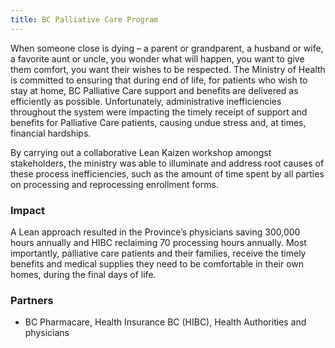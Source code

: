 ```yaml
---
title: BC Palliative Care Program
---
```


When someone close is dying – a parent or grandparent, a husband or wife, a favorite aunt or uncle, you wonder what will happen, you want to give them comfort, you want their wishes to be respected. The Ministry of Health is committed to ensuring that during end of life, for patients who wish to stay at home, BC Palliative Care support and benefits are delivered as efficiently as possible. Unfortunately, administrative inefficiencies throughout the system were impacting the timely receipt of support and benefits for Palliative Care patients, causing undue stress and, at times, financial hardships.

By carrying out a collaborative Lean Kaizen workshop amongst stakeholders, the ministry was able to illuminate and address root causes of these process inefficiencies, such as the amount of time spent by all parties on processing and reprocessing enrollment forms.

### Impact

A Lean approach resulted in the Province’s physicians saving 300,000 hours annually and HIBC reclaiming 70 processing hours annually. Most importantly, palliative care patients and their families, receive the timely benefits and medical supplies they need to be comfortable in their own homes, during the final days of life.

### Partners

* BC Pharmacare, Health Insurance BC (HIBC), Health Authorities and physicians